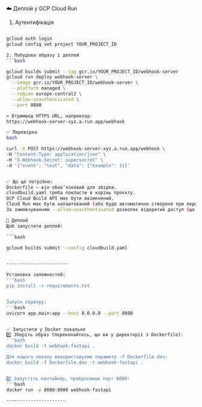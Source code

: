 ☁️ Деплой у GCP Cloud Run
1. Аутентифікація
```bash

gcloud auth login
gcloud config set project YOUR_PROJECT_ID

2. Побудова образу і деплой
```bash

gcloud builds submit --tag gcr.io/YOUR_PROJECT_ID/webhook-server
gcloud run deploy webhook-server \
  --image gcr.io/YOUR_PROJECT_ID/webhook-server \
  --platform managed \
  --region europe-central2 \
  --allow-unauthenticated \
  --port 8080

➡️ Отримаєш HTTPS URL, наприклад:
https://webhook-server-xyz.a.run.app/webhook

✅ Перевірка
bash

curl -X POST https://webhook-server-xyz.a.run.app/webhook \
-H "Content-Type: application/json" \
-H "X-Webhook-Secret: supersecret" \
-d '{"event": "test", "data": {"example": 1}}'


✅ Що ще потрібно:
Dockerfile — він обов’язковий для збірки.
cloudbuild.yaml треба покласти в корінь проєкту.
GCP Cloud Build API має бути ввімкнений.
Cloud Run має бути налаштований (або буде автоматично створено при першому деплої).
За замовчуванням --allow-unauthenticated дозволяє відкритий доступ (що зручно для вебхуків).

🚀 Деплой
Щоб запустити деплой:

```bash

gcloud builds submit --config cloudbuild.yaml


-----------------------

Установка залежностей:
'''bash
pip install -r requirements.txt


Запуск серверу:
'''bash
uvicorn app.main:app --host 0.0.0.0 --port 8080


✅ Запустити у Docker локально
1️⃣ Зберіть образ (переконайтесь, що ви у директорії з Dockerfile):
'''bash
docker build -t webhook-fastapi .

Для нашого локалу використовуємо параметр -f Dockerfile.dev:
docker build -f Dockerfile.dev -t webhook-fastapi .


2️⃣ Запустіть контейнер, пробросивши порт 8080:
'''bash
docker run -p 8080:8080 webhook-fastapi

----------------------